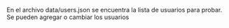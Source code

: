 En el archivo data/users.json se encuentra la lista de usuarios para probar.
Se pueden agregar o cambiar los usuarios
